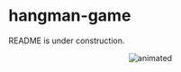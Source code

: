 # hangman-game
README is under construction. 


<p align="center">
  <img src="![OWjl41](https://user-images.githubusercontent.com/100250662/191391620-6e826d79-ecef-456c-a88a-0bb786c9b649.gif)" alt="animated" />
</p>

